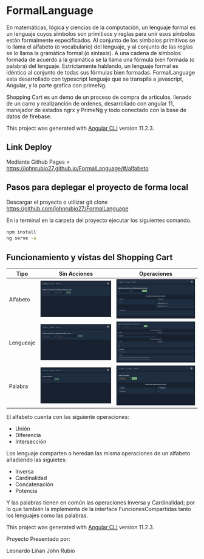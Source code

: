 # FormalLanguage

En matemáticas, lógica y ciencias de la computación, un lenguaje formal es un lenguaje cuyos símbolos son primitivos y reglas para unir esos símbolos están formalmente especificados. Al conjunto de los símbolos primitivos se lo llama el alfabeto (o vocabulario) del lenguaje, y al conjunto de las reglas se lo llama la gramática formal (o sintaxis). A una cadena de símbolos formada de acuerdo a la gramática se la llama una fórmula bien formada (o palabra) del lenguaje. Estrictamente hablando, un lenguaje formal es idéntico al conjunto de todas sus fórmulas bien formadas.
FormalLanguage esta desarrollado con typescript lenguaje que se transpila a javascript, Angular, y la parte grafica con primeNg.

Shopping Cart es un demo de un proceso de compra de articulos, llenado de un carro y realizanción  de ordenes, desarrollado con angular 11, manejador de estados ngrx y PrimeNg 
y todo conectado con la base de datos de firebase. 

This project was generated with [Angular CLI](https://github.com/angular/angular-cli) version 11.2.3.

## Link Deploy
Mediante Github Pages = https://johnrubio27.github.io/FormalLanguage/#/alfabeto

## Pasos para deplegar el proyecto de forma local

Descargar el proyecto o utilizar git clone https://github.com/johnrubio27/FormalLanguage

En la terminal en la carpeta del proyecto ejecutar los siguientes comando.

```bash
npm install
ng serve -o
```
## Funcionamiento y vistas del Shopping Cart
| Tipo | Sin Acciones | Operaciones |
| --- | --- | --- |
| Alfabeto | ![SinOperacionesAlf](readme/alfabetosSinAnadir.png) | ![ConOperacionesAlf](readme/operacionesAlfabeto.png) |
| Lengueaje | ![SinOperacionesLen](readme/lenguajesSinAnadir.png) | ![ConOperacionesLen](readme/operacionesLenguaje.png) |
| Palabra | ![SinOperacionesPal](readme/palabraSinAnadir.png) | ![ConOperacionesPal](readme/operacionesPalabra.png) |

El alfabeto cuenta con las siguiente operaciones:
* Unión
* Diferencia
* Intersección

Los lenguaje comparten o heredan las misma operaciones de un alfabeto añadiendo las siguietes:
* Inversa
* Cardinalidad
* Concatenación
* Potencia

Y las palabras tienen en común las operaciones Inversa y Cardinalidad; por lo que también la implementa de la interface FuncionesCompartidas tanto los lenguajes como las palabras. 

This project was generated with [Angular CLI](https://github.com/angular/angular-cli) version 11.2.3.

Proyecto Presentado por:

Leonardo Liñan
John Rubio
